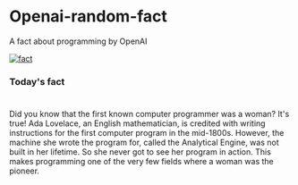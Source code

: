 
# Openai-random-fact
 A fact about programming by OpenAI

[![fact](https://github.com/MarioVidoni/openai-daily-fact/actions/workflows/main.yml/badge.svg)](https://github.com/MarioVidoni/openai-daily-fact/actions/workflows/main.yml)

### Today's fact
# 
Did you know that the first known computer programmer was a woman? It's true! Ada Lovelace, an English mathematician, is credited with writing instructions for the first computer program in the mid-1800s. However, the machine she wrote the program for, called the Analytical Engine, was not built in her lifetime. So she never got to see her program in action. This makes programming one of the very few fields where a woman was the pioneer.